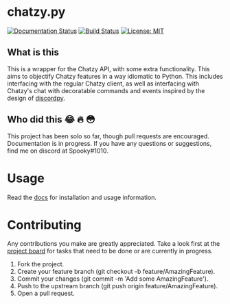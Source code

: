 # chatzy.py
[![Documentation Status](https://readthedocs.org/projects/chatzypy/badge/?version=latest)](https://chatzypy.readthedocs.io/en/latest/?badge=latest)
[![Build Status](https://travis-ci.org/NeonWizard/chatzy.py.svg?branch=master)](https://travis-ci.org/NeonWizard/chatzy.py)
[![License: MIT](https://img.shields.io/badge/License-MIT-yellow.svg)](https://opensource.org/licenses/MIT)

## What is this
This is a wrapper for the Chatzy API, with some extra functionality. This aims to objectify Chatzy features in a way idiomatic to Python. This includes interfacing with the regular Chatzy client, as well as interfacing with Chatzy's chat with decoratable commands and events inspired by the design of [discordpy](https://github.com/Rapptz/discord.py).

## Who did this 😂 🔥 😳
This project has been solo so far, though pull requests are encouraged. Documentation is in progress. If you have any questions or suggestions, find me on discord at Spooky#1010.

# Usage
Read the [docs](https://chatzypy.readthedocs.io/en/latest/) for installation and usage information.

# Contributing
Any contributions you make are greatly appreciated. Take a look first at the [project board](https://github.com/NeonWizard/chatzy.py/projects/1) for tasks that need to be done or are currently in progress.

1. Fork the project.
2. Create your feature branch (git checkout -b feature/AmazingFeature).
3. Commit your changes (git commit -m 'Add some AmazingFeature').
4. Push to the upstream branch (git push origin feature/AmazingFeature).
5. Open a pull request.
